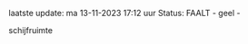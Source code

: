 laatste update: 
ma 13-11-2023 17:12   uur 
Status: FAALT - geel - 
<div class="service Y">schijfruimte</div>